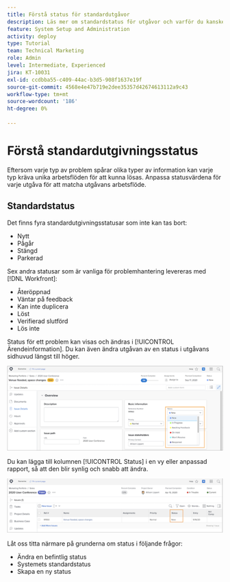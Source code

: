 ```yaml
---
title: Förstå status för standardutgåvor
description: Läs mer om standardstatus för utgåvor och varför du kanske vill anpassa dem så att de passar din organisations arbetsflöde.
feature: System Setup and Administration
activity: deploy
type: Tutorial
team: Technical Marketing
role: Admin
level: Intermediate, Experienced
jira: KT-10031
exl-id: ccdbba55-c409-44ac-b3d5-908f1637e19f
source-git-commit: 4568e4e47b719e2dee35357d42674613112a9c43
workflow-type: tm+mt
source-wordcount: '186'
ht-degree: 0%

---
```


# Förstå standardutgivningsstatus

Eftersom varje typ av problem spårar olika typer av information kan varje typ kräva unika arbetsflöden för att kunna lösas. Anpassa statusvärdena för varje utgåva för att matcha utgåvans arbetsflöde.

<!--
add URL in paragraph below
-->

## Standardstatus

Det finns fyra standardutgivningsstatusar som inte kan tas bort:

* Nytt
* Pågår
* Stängd
* Parkerad

Sex andra statusar som är vanliga för problemhantering levereras med [!DNL Workfront]:

* Återöppnad
* Väntar på feedback
* Kan inte duplicera
* Löst
* Verifierad slutförd
* Lös inte

<!--
need URL in paragraph below
-->


Status för ett problem kan visas och ändras i [!UICONTROL Ärendeinformation]. Du kan även ändra utgåvan av en status i utgåvans sidhuvud längst till höger.

![[!UICONTROL Status] i sidhuvudet och [!UICONTROL Ärendeinformation] sida ](assets/admin-fund-issue-details-status.png)

Du kan lägga till kolumnen [!UICONTROL Status] i en vy eller anpassad rapport, så att den blir synlig och snabb att ändra.

![[!UICONTROL Status]-kolumn i en [!UICONTROL vy]](assets/admin-fund-issue-status-view.png)

<!--
link the bullets below to the articles
-->

Låt oss titta närmare på grunderna om status i följande frågor:

* Ändra en befintlig status
* Systemets standardstatus
* Skapa en ny status
